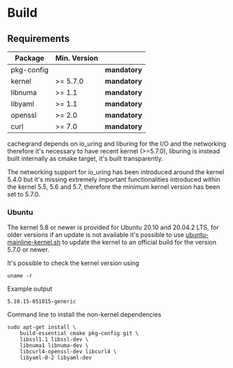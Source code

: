 # Build

## Requirements

| Package | Min. Version |   |
| - | - | - |
| pkg-config | | **mandatory** |
| kernel | >= 5.7.0 | **mandatory** |
| libnuma | >= 1.1 | **mandatory** |
| libyaml | >= 1.1 | **mandatory** |
| openssl | >= 2.0 | **mandatory** |
| curl    | >= 7.0 | **mandatory** |

cachegrand depends on io_uring and liburing for the I/O and the networking therefore it's necessary to have recent
kernel (>=5.7.0), liburing is instead built internally as cmake target, it's built transparently.

The networking support for io_uring has been introduced around the kernel 5.4.0 but it's missing extremely important
functionalities introduced within the kernel 5.5, 5.6 and 5.7, therefore the minimum kernel version has been set to
5.7.0.

### Ubuntu

The kernel 5.8 or newer is provided for Ubuntu 20.10 and 20.04.2 LTS, for older versions if an update is not available
it's possible to use [ubuntu-mainline-kernel.sh](https://github.com/pimlie/ubuntu-mainline-kernel.sh) to update the 
kernel to an official build for the version 5.7.0 or newer.

It's possible to check the kernel version using
```shell
uname -r
```

Example output
```
5.10.15-051015-generic
```

Command line to install the non-kernel dependencies
```shell
sudo apt-get install \
    build-essential cmake pkg-config git \
    libssl1.1 libssl-dev \
    libnuma1 libnuma-dev \
    libcurl4-openssl-dev libcurl4 \
    libyaml-0-2 libyaml-dev
```
